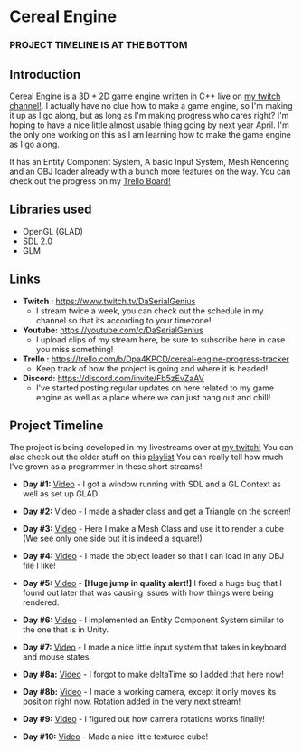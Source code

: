 # Cereal Engine
### PROJECT TIMELINE IS AT THE BOTTOM
## Introduction
Cereal Engine is a 3D + 2D game engine written in C++ live on [my twitch channel!](https://www.twitch.tv/DaSerialGenius).  I actually have no clue how to make a game engine, so I'm making it up as I go along, but as long as I'm making progress who cares right? I'm hoping to have a nice little almost usable thing going by next year April. I'm the only one working on this as I am learning how to make the game engine as I go along. 

It has an Entity Component System, A basic Input System, Mesh Rendering and an OBJ loader already with a bunch more features on the way. You can check out the progress on my [Trello Board!](https://trello.com/b/Dpa4KPCD/cereal-engine-progress-tracker)



## Libraries used
- OpenGL (GLAD)
- SDL 2.0
- GLM

## Links
- **Twitch :** https://www.twitch.tv/DaSerialGenius
    - I stream twice a week, you can check out the schedule in my channel so that its according to your timezone!
- **Youtube:** https://youtube.com/c/DaSerialGenius
    - I upload clips of my stream here, be sure to subscribe here in case you miss something!
- **Trello :** https://trello.com/b/Dpa4KPCD/cereal-engine-progress-tracker
    - Keep track of how the project is going and where it is headed!
- **Discord:** https://discord.com/invite/Fb5zEvZaAV
    - I've started posting regular updates on here related to my game engine as well as a place where we can just hang out and chill!

## Project Timeline
The project is being developed in my livestreams over at [my twitch!](https://www.twitch.tv/DaSerialGenius) You can also check out the older stuff on this [playlist](https://www.youtube.com/playlist?list=PLi8sYAtVw4hYDBsHXkp2sO-ULponI6s0e) You can really tell how much I've grown as a programmer in these short streams!

- **Day #1:** [Video](https://www.youtube.com/watch?v=FQH39y_mFAg&list=PLi8sYAtVw4hYDBsHXkp2sO-ULponI6s0e&index=1) - I got a window running with SDL and a GL Context as well as set up GLAD

- **Day #2:** [Video](https://www.youtube.com/watch?v=OzZp3_YcMFw&list=PLi8sYAtVw4hYDBsHXkp2sO-ULponI6s0e&index=2) - I made a shader class and get a Triangle on the screen!

- **Day #3:** [Video](https://www.youtube.com/watch?v=r6t9bcB4Vmo&list=PLi8sYAtVw4hYDBsHXkp2sO-ULponI6s0e&index=3) - Here I make a Mesh Class and use it to render a cube (We see only one side but it is indeed a square!)

- **Day #4:** [Video](https://www.youtube.com/watch?v=OPXHCvx2KYc&list=PLi8sYAtVw4hYDBsHXkp2sO-ULponI6s0e&index=4) - I made the object loader so that I can load in any OBJ file I like!

- **Day #5:** [Video](https://www.youtube.com/watch?v=Zh1QpPTTsIA&list=PLi8sYAtVw4hYDBsHXkp2sO-ULponI6s0e&index=5) - **[Huge jump in quality alert!]** I fixed a huge bug that I found out later that was causing issues with how things were being rendered.

- **Day #6:** [Video](https://www.youtube.com/watch?v=5hXHWsfi4Vw&list=PLi8sYAtVw4hYDBsHXkp2sO-ULponI6s0e&index=7) - I implemented an Entity Component System similar to the one that is in Unity.

- **Day #7:** [Video](https://www.youtube.com/watch?v=K4peaR7EfjA&list=PLi8sYAtVw4hYDBsHXkp2sO-ULponI6s0e&index=8) - I made a nice little input system that takes in keyboard and mouse states. 

- **Day #8a:** [Video](https://www.youtube.com/watch?v=CrXhpWFcUjo&list=PLi8sYAtVw4hYDBsHXkp2sO-ULponI6s0e&index=9) - I forgot to make deltaTime so I added that here now!

- **Day #8b:** [Video](https://www.youtube.com/watch?v=Whv6VqDVaIQ&list=PLi8sYAtVw4hYDBsHXkp2sO-ULponI6s0e&index=10) - I made a working camera, except it only moves its position right now. Rotation added in the very next stream!

- **Day #9:** [Video](https://www.youtube.com/watch?v=VUu3hy6vkls&list=PLi8sYAtVw4hYDBsHXkp2sO-ULponI6s0e&index=11) - I figured out how camera rotations works finally!

- **Day #10:** [Video](https://www.youtube.com/watch?v=VQg-kdZBHSE&list=PLi8sYAtVw4hYDBsHXkp2sO-ULponI6s0e&index=12) - Made a nice little textured cube! 

